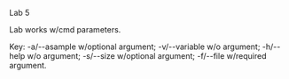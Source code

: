 Lab 5

Lab works w/cmd parameters.

Key:
-a/--asample   w/optional argument;
-v/--variable  w/o argument;
-h/--help      w/o argument;
-s/--size      w/optional argument;
-f/--file      w/required argument.
